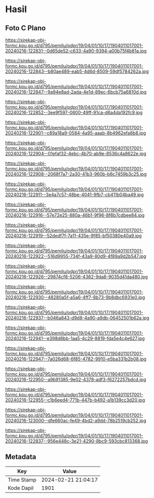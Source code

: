 # Hasil

## Foto C Plano

https://sirekap-obj-formc.kpu.go.id/d795/pemilu/pdpr/19/04/01/10/17/1904011017001-20240216-122831--0d65de52-c633-4a90-9394-a00b75f4b81a.jpg

https://sirekap-obj-formc.kpu.go.id/d795/pemilu/pdpr/19/04/01/10/17/1904011017001-20240216-122843--b80ae489-eab5-4d6d-8509-59df5784262a.jpg

https://sirekap-obj-formc.kpu.go.id/d795/pemilu/pdpr/19/04/01/10/17/1904011017001-20240216-122847--9a94e8ad-2ada-4e1d-89ec-6bcb75a6810d.jpg

https://sirekap-obj-formc.kpu.go.id/d795/pemilu/pdpr/19/04/01/10/17/1904011017001-20240216-122852--3ee9f597-0600-49ff-91ca-d6a4da192fc9.jpg

https://sirekap-obj-formc.kpu.go.id/d795/pemilu/pdpr/19/04/01/10/17/1904011017001-20240216-122901--c89a18a9-0584-4a95-aaab-8b4962efa6b8.jpg

https://sirekap-obj-formc.kpu.go.id/d795/pemilu/pdpr/19/04/01/10/17/1904011017001-20240216-122904--01efaf32-4ebc-4b70-ab9e-8536c4a8622e.jpg

https://sirekap-obj-formc.kpu.go.id/d795/pemilu/pdpr/19/04/01/10/17/1904011017001-20240216-122908--2068f7a7-2a30-41b3-960b-b6c7459b3c25.jpg

https://sirekap-obj-formc.kpu.go.id/d795/pemilu/pdpr/19/04/01/10/17/1904011017001-20240216-122911--3e4a7c57-48be-4041-9fb7-cb411b04ba49.jpg

https://sirekap-obj-formc.kpu.go.id/d795/pemilu/pdpr/19/04/01/10/17/1904011017001-20240216-122916--57e72e25-880a-46b1-9f96-8f6b7cdbee84.jpg

https://sirekap-obj-formc.kpu.go.id/d795/pemilu/pdpr/19/04/01/10/17/1904011017001-20240216-122919--52dedf7f-7a11-435e-9f85-bf50380e40a9.jpg

https://sirekap-obj-formc.kpu.go.id/d795/pemilu/pdpr/19/04/01/10/17/1904011017001-20240216-122922--516d9955-734f-43a9-80d9-4f89a9d2b547.jpg

https://sirekap-obj-formc.kpu.go.id/d795/pemilu/pdpr/19/04/01/10/17/1904011017001-20240216-122926--29874cf8-5206-4362-9da8-9035d41da480.jpg

https://sirekap-obj-formc.kpu.go.id/d795/pemilu/pdpr/19/04/01/10/17/1904011017001-20240216-122930--48280a5f-a5a6-4ff7-8b73-9b8dbc6931e0.jpg

https://sirekap-obj-formc.kpu.go.id/d795/pemilu/pdpr/19/04/01/10/17/1904011017001-20240216-122937--b046a843-d9d8-4a90-a9db-06452501b62a.jpg

https://sirekap-obj-formc.kpu.go.id/d795/pemilu/pdpr/19/04/01/10/17/1904011017001-20240216-122941--e398d6bb-1aa5-4c29-8819-fda5e4c4e627.jpg

https://sirekap-obj-formc.kpu.go.id/d795/pemilu/pdpr/19/04/01/10/17/1904011017001-20240216-122947--7a026d68-6f85-4782-9910-e5ba331b2b08.jpg

https://sirekap-obj-formc.kpu.go.id/d795/pemilu/pdpr/19/04/01/10/17/1904011017001-20240216-122950--a9b91385-9e02-4378-adf3-f6272257bdcd.jpg

https://sirekap-obj-formc.kpu.go.id/d795/pemilu/pdpr/19/04/01/10/17/1904011017001-20240216-122955--c1b6eed4-771b-447b-b492-a1b139cc3d20.jpg

https://sirekap-obj-formc.kpu.go.id/d795/pemilu/pdpr/19/04/01/10/17/1904011017001-20240216-123000--dfe660ac-fe49-4bd2-a9dd-78b2519cb252.jpg

https://sirekap-obj-formc.kpu.go.id/d795/pemilu/pdpr/19/04/01/10/17/1904011017001-20240216-122837--956e448c-3e21-4290-8bc9-593cbc813368.jpg


## Metadata

| Key        | Value               |
| ---------- | ------------------- |
| Time Stamp | 2024-02-21 21:04:17 |
| Kode Dapil | 1901                |



